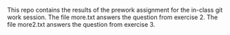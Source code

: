 This repo contains the results of the prework assignment for the in-class
git work session.
The file more.txt answers the question from exercise 2.
The file more2.txt answers the question from exercise 3.
